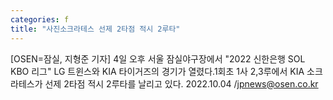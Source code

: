 ```yaml
---
categories: f
title: "사진소크라테스 선제 2타점 적시 2루타"
---
```

[OSEN=잠실, 지형준 기자] 4일 오후 서울 잠실야구장에서 "2022 신한은행 SOL KBO 리그" LG 트윈스와 KIA 타이거즈의 경기가 열렸다.1회초 1사 2,3루에서 KIA 소크라테스가 선제 2타점 적시 2루타를 날리고 있다. 2022.10.04 /jpnews@osen.co.kr